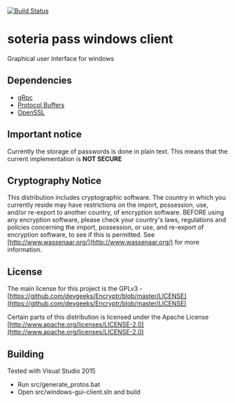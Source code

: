 [![Build Status](https://travis-ci.org/soteriapass/windows-gui-client.svg?branch=master)](https://travis-ci.org/soteriapass/windows-gui-client)

# soteria pass windows client
Graphical user interface for windows

## Dependencies
* [gRpc](http://www.grpc.io/)
* [Protocol Buffers](https://developers.google.com/protocol-buffers/)
* [OpenSSL](https://www.openssl.org/)

## Important notice
Currently the storage of passwords is done in plain text. This means that the current implementation is __NOT SECURE__

## Cryptography Notice

This distribution includes cryptographic software. The country in which you currently reside may have restrictions on the import, possession, use, and/or re-export to another country, of encryption software. BEFORE using any encryption software, please check your country's laws, regulations and policies concerning the import, possession, or use, and re-export of encryption software, to see if this is permitted. See [http://www.wassenaar.org/](http://www.wassenaar.org/) for more information.

## License
The main license for this project is the GPLv3 - [https://github.com/devgeeks/Encryptr/blob/master/LICENSE](https://github.com/devgeeks/Encryptr/blob/master/LICENSE)

Certain parts of this distribution is licensed under the Apache License [http://www.apache.org/licenses/LICENSE-2.0](http://www.apache.org/licenses/LICENSE-2.0)

## Building

Tested with Visual Studio 2015

* Run src/generate_protos.bat
* Open src/windows-gui-client.sln and build
